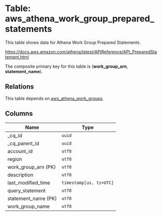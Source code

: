 # Table: aws_athena_work_group_prepared_statements

This table shows data for Athena Work Group Prepared Statements.

https://docs.aws.amazon.com/athena/latest/APIReference/API_PreparedStatement.html

The composite primary key for this table is (**work_group_arn**, **statement_name**).

## Relations

This table depends on [aws_athena_work_groups](aws_athena_work_groups.md).

## Columns

| Name          | Type          |
| ------------- | ------------- |
|_cq_id|`uuid`|
|_cq_parent_id|`uuid`|
|account_id|`utf8`|
|region|`utf8`|
|work_group_arn (PK)|`utf8`|
|description|`utf8`|
|last_modified_time|`timestamp[us, tz=UTC]`|
|query_statement|`utf8`|
|statement_name (PK)|`utf8`|
|work_group_name|`utf8`|
